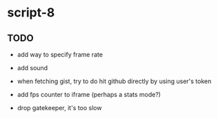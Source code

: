 # script-8

## TODO
- add way to specify frame rate
- add sound

- when fetching gist, try to do hit github directly by using user's token
- add fps counter to iframe (perhaps a stats mode?)
- drop gatekeeper, it's too slow
